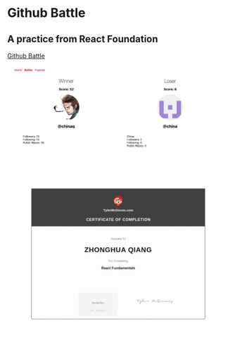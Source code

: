 # Github Battle
## A practice from React Foundation

[Github Battle](http://github-battle-q.firebaseapp.com)

![battle](./img/battle.png)
![cert](./img/cert.png)